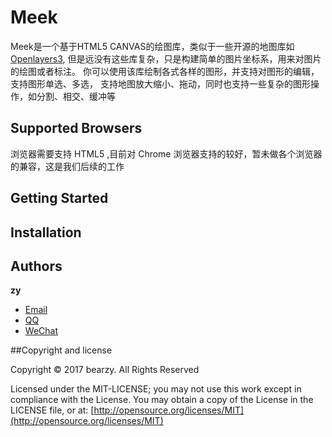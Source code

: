 # Meek

Meek是一个基于HTML5 CANVAS的绘图库，类似于一些开源的地图库如[Openlayers3](http://openlayers.org/),
但是远没有这些库复杂，只是构建简单的图片坐标系，用来对图片的绘图或者标注。
你可以使用该库绘制各式各样的图形，并支持对图形的编辑，支持图形单选、多选，
支持地图放大缩小、拖动，同时也支持一些复杂的图形操作，如分割、相交、缓冲等

## Supported Browsers

浏览器需要支持 HTML5 ,目前对 Chrome 浏览器支持的较好，暂未做各个浏览器的兼容，这是我们后续的工作

## Getting Started

## Installation

## Authors

**zy**

- [Email](zyangdata@foxmail.com )
- [QQ](1106408264)
- [WeChat]()

##Copyright and license

Copyright © 2017 bearzy. All Rights Reserved

Licensed under the MIT-LICENSE;
you may not use this work except in compliance with the License.
You may obtain a copy of the License in the LICENSE file, or at:
	[http://opensource.org/licenses/MIT](http://opensource.org/licenses/MIT)
